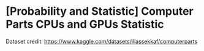 # [Probability and Statistic] Computer Parts CPUs and GPUs Statistic
Dataset credit: https://www.kaggle.com/datasets/iliassekkaf/computerparts
